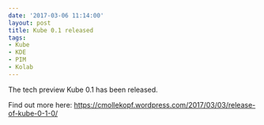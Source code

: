 ```yaml
---
date: '2017-03-06 11:14:00'
layout: post
title: Kube 0.1 released
tags:
- Kube
- KDE
- PIM
- Kolab
---
```


The tech preview Kube 0.1 has been released.

Find out more here: https://cmollekopf.wordpress.com/2017/03/03/release-of-kube-0-1-0/
